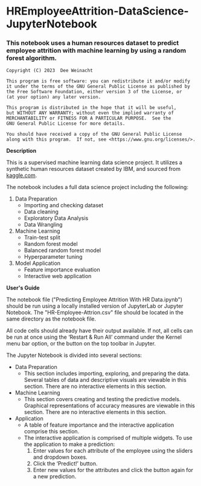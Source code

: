 # HREmployeeAttrition-DataScience-JupyterNotebook
### This notebook uses a human resources dataset to predict employee attrition with machine learning by using a random forest algorithm.

    Copyright (C) 2023  Dee Weinacht

    This program is free software: you can redistribute it and/or modify
    it under the terms of the GNU General Public License as published by
    the Free Software Foundation, either version 3 of the License, or
    (at your option) any later version.

    This program is distributed in the hope that it will be useful,
    but WITHOUT ANY WARRANTY; without even the implied warranty of
    MERCHANTABILITY or FITNESS FOR A PARTICULAR PURPOSE.  See the
    GNU General Public License for more details.

    You should have received a copy of the GNU General Public License
    along with this program.  If not, see <https://www.gnu.org/licenses/>.

**Description**

This is a supervised machine learning data science project. It utilizes a synthetic human resources dataset created by IBM, and sourced from [kaggle.com](https://www.kaggle.com/datasets/pavansubhasht/ibm-hr-analytics-attrition-dataset).

The notebook includes a full data science project including the following:

1. Data Preparation
    - Importing and checking dataset
    - Data cleaning
    - Exploratory Data Analysis
    - Data Wrangling
2. Machine Learning
    - Train-test split
    - Random forest model
    - Balanced random forest model
    - Hyperparameter tuning
3. Model Application
    - Feature importance evaluation
    - Interactive web application

**User's Guide**

The notebook file ("Predicting Employee Attrition With HR Data.ipynb") should be run using a locally installed version of JupyterLab or Jupyter Notebook. The "HR-Employee-Attrion.csv" file should be located in the same directory as the notebook file.

All code cells should already have their output available. If not, all cells can be run at once using the ‘Restart & Run All’ command under the Kernel menu bar option, or the button on the top toolbar in Jupyter.

The Jupyter Notebook is divided into several sections:
- Data Preparation 
    - This section includes importing, exploring, and preparing the data. Several tables of data and descriptive visuals are viewable in this section. There are no interactive elements in this section.
- Machine Learning
    - This section covers creating and testing the predictive models. Graphical representations of accuracy measures are viewable in this section. There are no interactive elements in this section.
- Application 
    - A table of feature importance and the interactive application comprise this section.
    - The interactive application is comprised of multiple widgets. To use the application to make a prediction:
        1. Enter values for each attribute of the employee using the sliders and dropdown boxes.
        2. Click the ‘Predict!’ button.
        3. Enter new values for the attributes and click the button again for a new prediction.

